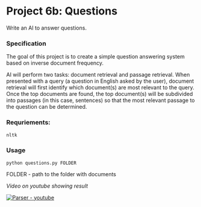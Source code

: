 # Project 6b: Questions

Write an AI to answer questions.

### Specification

The goal of this project is to create a simple question answering system based on inverse document frequency.

AI will perform two tasks: document retrieval and passage retrieval. When presented with a query (a question in English asked by the user), document retrieval will first identify which document(s) are most relevant to the query. Once the top documents are found, the top document(s) will be subdivided into passages (in this case, sentences) so that the most relevant passage to the question can be determined.

### Requriements:

```python
nltk
```

### Usage

```
python questions.py FOLDER
```

FOLDER - path to the folder with documents

*Video on youtube showing result*

[![Parser - youtube](https://img.youtube.com/vi/CYSXPbviW74/0.jpg)](https://youtu.be/CYSXPbviW74)

